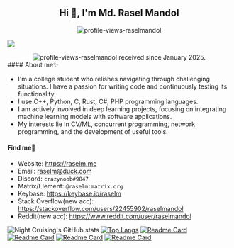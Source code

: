 <h2 align="center">Hi 👋, I'm Md. Rasel Mandol</h2>

<p align="center">
    <img src="https://count.getloli.com/get/@:raselmandol?theme=rule34" alt="profile-views-raselmandol">
</p>

![](https://komarev.com/ghpvc/?username=raselmandol)  
<div align="center">
    <img src="https://komarev.com/ghpvc/?username=raselmandol" alt="profile-views-raselmandol">
received since January 2025. </div>
#### About me✨ 

* I'm a college student who relishes navigating through challenging situations. I have a passion for writing code and continuously testing its functionality.
* I use C++, Python, C, Rust, C#, PHP programming languages.
* I am actively involved in deep learning projects, focusing on integrating machine learning models with software applications.
* My interests lie in CV/ML, concurrent programming, network programming, and the development of useful tools.

#### Find me👀

* Website: <https://raselm.me>
* Email: <raselm@duck.com>
* Discord: `crazynoob#9847`
* Matrix/Element: `@raselm:matrix.org`
* Keybase: <https://keybase.io/raselm>
* Stack Overflow(new acc): <https://stackoverflow.com/users/22455902/raselmandol>
* Reddit(new acc): <https://www.reddit.com/user/raselmandol>

![Night Cruising's GitHub stats](https://github-readme-stats-git-masterrstaa-rickstaa.vercel.app/api?username=raselmandol&show_icons=true&count_private=true)
[![Top Langs](https://github-readme-stats-self-gules.vercel.app/api/top-langs/?username=raselmandol&layout=compact&hide=javascript,html,css,PowerShell)](https://github.com/raselmandol)
[![Readme Card](https://github-readme-stats-self-gules.vercel.app/api/pin/?username=raselmandol&repo=KOELbit-RvA)](https://github.com/raselmandol/KOELbit-RvA)
[![Readme Card](https://github-readme-stats-self-gules.vercel.app/api/pin/?username=raselmandol&repo=ubGUI)](https://github.com/raselmandol/ubGUI)
[![Readme Card](https://github-readme-stats-self-gules.vercel.app/api/pin/?username=raselmandol&repo=comprehensive-rust-bn)](https://github.com/raselmandol/comprehensive-rust-bn)
[![Readme Card](https://github-readme-stats-self-gules.vercel.app/api/pin/?username=raselmandol&repo=comprehensive-rust-bn-desktop)](https://github.com/raselmandol/comprehensive-rust-bn-desktop)
